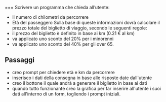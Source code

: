 
===
Scrivere un programma che chieda all’utente:
- Il numero di chilometri da percorrere
- Età del passeggero
Sulla base di queste informazioni dovrà calcolare il prezzo totale del biglietto di viaggio, secondo le seguenti regole:
- il prezzo del biglietto è definito in base ai km (0.21 € al km)
- va applicato uno sconto del 20% per i minorenni
- va applicato uno sconto del 40% per gli over 65.
## Passaggi
- creo prompt per chiedere età e km da percorrere
- inserisco i dati della consegna in base alle risposte date dall'utente 
- creo il bottone il quale andrà a generare il biglietto in base ai dati
- quando tutto funzionante creo la grafica per far inserire all'utente i suoi dati all'interno di un form, togliendo i prompt iniziali.

